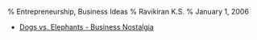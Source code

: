 % Entrepreneurship, Business Ideas
% Ravikiran K.S.
% January 1, 2006


  - [Dogs vs. Elephants - Business
    Nostalgia](/Users/ravikks/dokuwiki/bin/doku.php?id=general:dogelephant "general:dogelephant")

